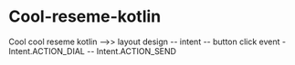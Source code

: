# Cool-reseme-kotlin
Cool cool reseme kotlin -->> layout design  -- intent -- button click event -Intent.ACTION_DIAL -- Intent.ACTION_SEND
